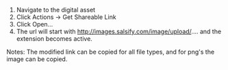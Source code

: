 1. Navigate to the digital asset
2. Click Actions -> Get Shareable Link
3. Click Open...
4. The url will start with http://images.salsify.com/image/upload/.... and the extension becomes active.

Notes:
The modified link can be copied for all file types, and for png's the image can be copied.
